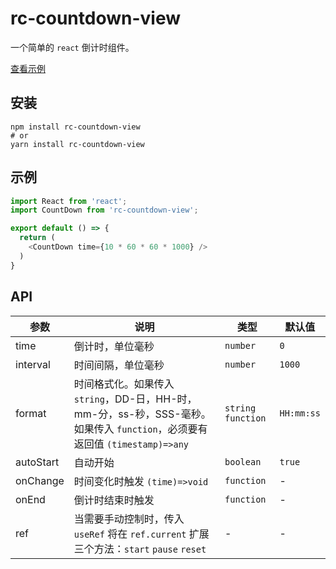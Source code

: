 # rc-countdown-view

一个简单的 `react` 倒计时组件。

[查看示例][site]

## 安装

```shell
npm install rc-countdown-view
# or
yarn install rc-countdown-view
```


## 示例

```javascript
import React from 'react';
import CountDown from 'rc-countdown-view';

export default () => {
  return (
    <CountDown time={10 * 60 * 60 * 1000} />
  )
}
```


## API

参数 | 说明 | 类型 | 默认值 |
------------- | ------------- | ------------- | ------------- |
time  | 倒计时，单位毫秒 | `number` | `0` |
interval  | 时间间隔，单位毫秒 | `number` | `1000` |
format  | 时间格式化。如果传入 `string`，DD-日，HH-时，mm-分，ss-秒，SSS-毫秒。如果传入 `function`，必须要有返回值 `(timestamp)=>any` | `string` `function` | `HH:mm:ss` |
autoStart | 自动开始 | `boolean` | `true` |
onChange | 时间变化时触发 `(time)=>void` | `function` | - |
onEnd | 倒计时结束时触发 | `function` | - |
ref | 当需要手动控制时，传入 `useRef` 将在 `ref.current` 扩展三个方法：`start` `pause` `reset` | - | - |

[site]: https://caijf.github.io/rc-countdown-view/site/